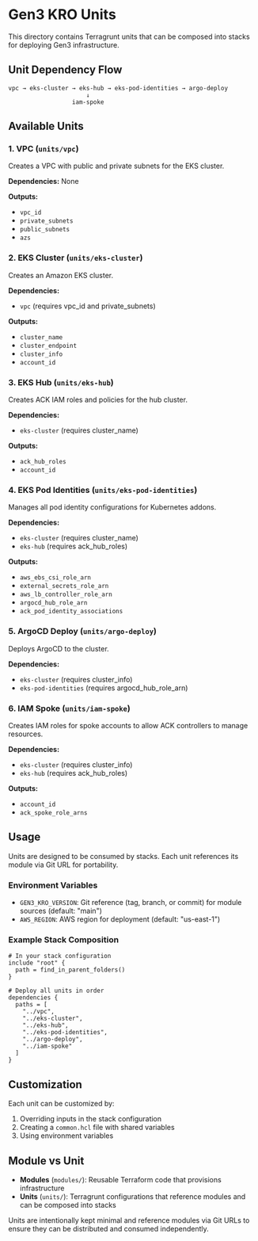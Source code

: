 # Gen3 KRO Units

This directory contains Terragrunt units that can be composed into stacks for deploying Gen3 infrastructure.

## Unit Dependency Flow

```
vpc → eks-cluster → eks-hub → eks-pod-identities → argo-deploy
                      ↓
                  iam-spoke
```

## Available Units

### 1. VPC (`units/vpc`)

Creates a VPC with public and private subnets for the EKS cluster.

**Dependencies:** None

**Outputs:**
- `vpc_id`
- `private_subnets`
- `public_subnets`
- `azs`

### 2. EKS Cluster (`units/eks-cluster`)

Creates an Amazon EKS cluster.

**Dependencies:**
- `vpc` (requires vpc_id and private_subnets)

**Outputs:**
- `cluster_name`
- `cluster_endpoint`
- `cluster_info`
- `account_id`

### 3. EKS Hub (`units/eks-hub`)

Creates ACK IAM roles and policies for the hub cluster.

**Dependencies:**
- `eks-cluster` (requires cluster_name)

**Outputs:**
- `ack_hub_roles`
- `account_id`

### 4. EKS Pod Identities (`units/eks-pod-identities`)

Manages all pod identity configurations for Kubernetes addons.

**Dependencies:**
- `eks-cluster` (requires cluster_name)
- `eks-hub` (requires ack_hub_roles)

**Outputs:**
- `aws_ebs_csi_role_arn`
- `external_secrets_role_arn`
- `aws_lb_controller_role_arn`
- `argocd_hub_role_arn`
- `ack_pod_identity_associations`

### 5. ArgoCD Deploy (`units/argo-deploy`)

Deploys ArgoCD to the cluster.

**Dependencies:**
- `eks-cluster` (requires cluster_info)
- `eks-pod-identities` (requires argocd_hub_role_arn)

### 6. IAM Spoke (`units/iam-spoke`)

Creates IAM roles for spoke accounts to allow ACK controllers to manage resources.

**Dependencies:**
- `eks-cluster` (requires cluster_info)
- `eks-hub` (requires ack_hub_roles)

**Outputs:**
- `account_id`
- `ack_spoke_role_arns`

## Usage

Units are designed to be consumed by stacks. Each unit references its module via Git URL for portability.

### Environment Variables

- `GEN3_KRO_VERSION`: Git reference (tag, branch, or commit) for module sources (default: "main")
- `AWS_REGION`: AWS region for deployment (default: "us-east-1")

### Example Stack Composition

```hcl
# In your stack configuration
include "root" {
  path = find_in_parent_folders()
}

# Deploy all units in order
dependencies {
  paths = [
    "../vpc",
    "../eks-cluster",
    "../eks-hub",
    "../eks-pod-identities",
    "../argo-deploy",
    "../iam-spoke"
  ]
}
```

## Customization

Each unit can be customized by:
1. Overriding inputs in the stack configuration
2. Creating a `common.hcl` file with shared variables
3. Using environment variables

## Module vs Unit

- **Modules** (`modules/`): Reusable Terraform code that provisions infrastructure
- **Units** (`units/`): Terragrunt configurations that reference modules and can be composed into stacks

Units are intentionally kept minimal and reference modules via Git URLs to ensure they can be distributed and consumed independently.
